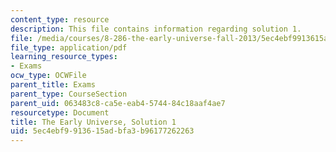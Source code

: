 ```yaml
---
content_type: resource
description: This file contains information regarding solution 1.
file: /media/courses/8-286-the-early-universe-fall-2013/5ec4ebf9913615adbfa3b96177262263_MIT8_286F13_q1sols.pdf
file_type: application/pdf
learning_resource_types:
- Exams
ocw_type: OCWFile
parent_title: Exams
parent_type: CourseSection
parent_uid: 063483c8-ca5e-eab4-5744-84c18aaf4ae7
resourcetype: Document
title: The Early Universe, Solution 1
uid: 5ec4ebf9-9136-15ad-bfa3-b96177262263
---
```

